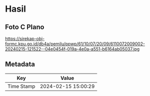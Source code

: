 # Hasil

## Foto C Plano

https://sirekap-obj-formc.kpu.go.id/db4a/pemilu/ppwp/61/10/07/20/09/6110072009002-20240215-121522--04e0454f-019a-4e0a-a551-b6164ab05037.jpg


## Metadata

| Key        | Value               |
| ---------- | ------------------- |
| Time Stamp | 2024-02-15 15:00:29 |



